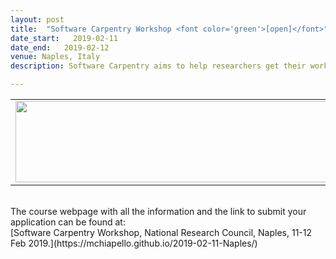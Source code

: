 ```yaml
---
layout: post
title:  "Software Carpentry Workshop <font color='green'>[open]</font>"
date_start:   2019-02-11
date_end:   2019-02-12
venue: Naples, Italy
description: Software Carpentry aims to help researchers get their work done in less time and with less pain by teaching them basic research computing skills. This hands-on workshop will cover basic concepts and tools, including program design, version control, data management, and task automation. Participants will be encouraged to help one another and to apply what they have learned to their own research problems. In particular, in this workshop we will cover the Unix Shell, programming in R and version control with Git. 

---
```


<table border="0">
<tr>
	<td><a href="https://elixir-iib-training.github.io/2018-02-22-milan/"><img src="../../../img/Logo_Carpentry_Elixir.png" height="130" width="500"></a>
	</td>	
</tr>
</table>

<br>
The course webpage with all the information and the link to submit your application can be found at:<br>
[Software Carpentry Workshop, National Research Council, Naples, 11-12 Feb 2019.](https://mchiapello.github.io/2019-02-11-Naples/)
